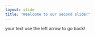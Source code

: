 ```yaml
---
layout: slide
title: "Wealcome to our second slide!"
---
```

your text
use the left arrow to go back!
